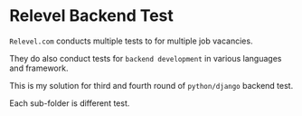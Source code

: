 # Relevel Backend Test

`Relevel.com` conducts multiple tests to for multiple job vacancies. 

They do also conduct tests for `backend development` in various languages and framework.

This is my solution for third and fourth round of `python/django` backend test.

Each sub-folder is different test. 